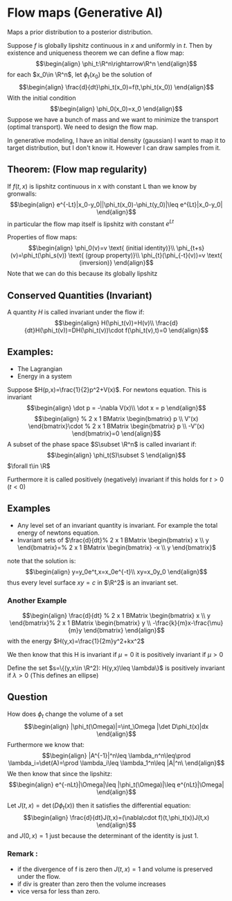 # Flow maps (Generative AI)

Maps a prior distribution to a posterior distribution.

Suppose $f$ is globally lipshitz continuous in $x$ and uniformly in $t$. Then by existence and uniqueness theorem we can define a flow map:
$$\begin{align}
\phi_t:\R^n\rightarrow\R^n
\end{align}$$
for each $x_0\in \R^n$, let $\phi_t(x_0)$ be the solution of
$$\begin{align}
\frac{d}{dt}\phi_t(x_0)=f(t,\phi_t(x_0))
\end{align}$$
With the initial condition
$$\begin{align}
\phi_0(x_0)=x_0
\end{align}$$
Suppose we have a bunch of mass and we want to minimize the transport (optimal transport). We need to design the flow map.

In generative modeling, I have an initial density (gaussian) I want to map it to target distribution, but I don't know it. However I can draw samples from it.

## Theorem: (Flow map regularity)
If $f(t,x)$ is lipshitz continuous in x with constant L than we know by gronwalls:
$$\begin{align}
e^{-Lt}|x_0-y_0||\phi_t(x_0)-\phi_t(y_0)|\leq e^{Lt}|x_0-y_0|
\end{align}$$
in particular the flow map itself is lipshitz with constant $e^{Lt}$

Properties of flow maps:
$$\begin{align}
\phi_0(v)=v \text{ (initial identity)}\\
\phi_{t+s}(v)=\phi_t(\phi_s(v)) \text{ (group property)}\\
\phi_{t}(\phi_{-t}(v))=v \text{ (inversion)}
\end{align}$$
Note that we can do this because its globally lipshitz

## Conserved Quantities (Invariant)
A quantity $H$ is called invariant under the flow if:
$$\begin{align}
H(\phi_t(v))=H(v)\\
\frac{d}{dt}H(\phi_t(v))=DH(\phi_t(v))\cdot f(\phi_t(v),t)=0
\end{align}$$

## Examples:
- The Lagrangian
- Energy in a system

Suppose $H(p,x)=\frac{1}{2}p^2+V(x)$. For newtons equation. This is invariant
$$\begin{align}
\dot p = -\nabla V(x)\\
\dot x = p
\end{align}$$
$$\begin{align}
% 2 x 1 BMatrix
\begin{bmatrix}
p \\
V'(x)
\end{bmatrix}\cdot % 2 x 1 BMatrix
\begin{bmatrix}
p \\
-V'(x)
\end{bmatrix}=0
\end{align}$$
A subset of the phase space $S\subset \R^n$ is called invariant if:
$$\begin{align}
\phi_t(S)\subset S
\end{align}$$
$\forall t\in \R$

Furthermore it is called positively (negatively) invariant if this holds for $t>0$ ($t<0$)

## Examples
- Any level set of an invariant quantity is invariant. For example the total energy of newtons equation.
- Invariant sets of $\frac{d}{dt}% 2 x 1 BMatrix
\begin{bmatrix}
x \\
y
\end{bmatrix}=% 2 x 1 BMatrix
\begin{bmatrix}
-x \\
y
\end{bmatrix}$

note that the solution is:
$$\begin{align}
y=y_0e^t,x=x_0e^{-t}\\
xy=x_0y_0
\end{align}$$
thus every level surface $xy=c$ in $\R^2$ is an invariant set.

### Another Example
$$\begin{align}
\frac{d}{dt} % 2 x 1 BMatrix
\begin{bmatrix}
x \\
y
\end{bmatrix}% 2 x 1 BMatrix
\begin{bmatrix}
y \\
-\frac{k}{m}x-\frac{\mu}{m}y
\end{bmatrix}
\end{align}$$
with the energy $H(y,x)=\frac{1}{2m}y^2+kx^2$

We then know that this H is invariant if $\mu=0$ it is positively invariant if $\mu>0$

Define the set $s=\{(y,x\in \R^2): H(y,x)\leq \lambda\}$ is positively invariant if $\lambda >0$ (This defines an ellipse)

## Question
How does $\phi_t$ change the volume of a set
$$\begin{align}
|\phi_t(\Omega)|=\int_\Omega |\det D\phi_t(x)|dx
\end{align}$$
Furthermore we know that:
$$\begin{align}
|A^{-1}|^n\leq \lambda_n^n\leq\prod \lambda_i=\det(A)=\prod \lambda_i\leq \lambda_1^n\leq |A|^n\
\end{align}$$
We then know that since the lipshitz:
$$\begin{align}
e^{-nLt}|\Omega|\leq |\phi_t(\Omega)|\leq e^{nLt}|\Omega|
\end{align}$$

Let $J(t,x)=\det(D\phi_t(x))$ then it satisfies the differential equation:
$$\begin{align}
\frac{d}{dt}J(t,x)=(\nabla\cdot f)(t,\phi_t(x))J(t,x)
\end{align}$$
and $J(0,x)=1$ just because the determinant of the identity is just 1.
<!-- NOTE: This will be in the exam -->
### Remark :
- if the divergence of f is zero then $J(t,x)=1$ and volume is preserved under the flow.
- if div is greater than zero then the volume increases
- vice versa for less than zero.
